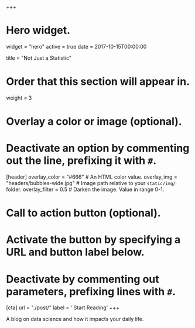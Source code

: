 +++
# Hero widget.
widget = "hero"
active = true
date = 2017-10-15T00:00:00

title = "Not Just a Statistic"

# Order that this section will appear in.
weight = 3

# Overlay a color or image (optional).
#   Deactivate an option by commenting out the line, prefixing it with `#`.
[header]
  overlay_color = "#666"  # An HTML color value.
  overlay_img = "headers/bubbles-wide.jpg"  # Image path relative to your `static/img/` folder.
  overlay_filter = 0.5  # Darken the image. Value in range 0-1.

# Call to action button (optional).
#   Activate the button by specifying a URL and button label below.
#   Deactivate by commenting out parameters, prefixing lines with `#`.
[cta]
  url = "./post/"
  label = '<i class="fa fa-address-card"></i> Start Reading'
+++

A blog on data science and how it impacts your daily life.